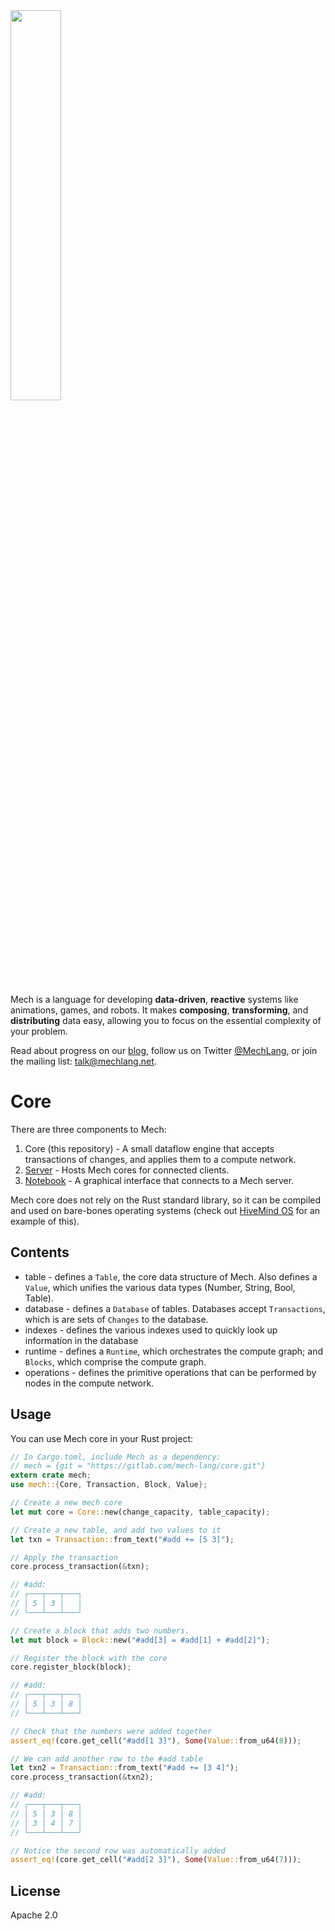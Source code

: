 <img width="40%" height="40%" src="https://mechlang.net/img/logo.png">

Mech is a language for developing **data-driven**, **reactive** systems like animations, games, and robots. It makes **composing**, **transforming**, and **distributing** data easy, allowing you to focus on the essential complexity of your problem. 

Read about progress on our [blog](https://mechlang.net/blog/), follow us on Twitter [@MechLang](https://twitter.com/MechLang), or join the mailing list: [talk@mechlang.net](https://mechlang.net/page/community/).

# Core

There are three components to Mech:

1. Core (this repository) - A small dataflow engine that accepts transactions of changes, and applies them to a compute network.  
2. [Server](https://gitlab.com/mech-lang/server) - Hosts Mech cores for connected clients. 
3. [Notebook](https://gitlab.com/mech-lang/notebook) - A graphical interface that connects to a Mech server.

Mech core does not rely on the Rust standard library, so it can be compiled and used on bare-bones operating systems (check out [HiveMind OS](https://gitlab.com/cmontella/hivemind) for an example of this).

## Contents

- table - defines a `Table`, the core data structure of Mech. Also defines a `Value`, which unifies the various data types (Number, String, Bool, Table).
- database - defines a `Database` of tables. Databases accept `Transactions`, which is are sets of `Changes` to the database.
- indexes - defines the various indexes used to quickly look up information in the database
- runtime - defines a `Runtime`, which orchestrates the compute graph; and `Blocks`, which comprise the compute graph.
- operations - defines the primitive operations that can be performed by nodes in the compute network.

## Usage

You can use Mech core in your Rust project:

```rust
// In Cargo.toml, include Mech as a dependency:
// mech = {git = "https://gitlab.com/mech-lang/core.git"}
extern crate mech;
use mech::{Core, Transaction, Block, Value};

// Create a new mech core
let mut core = Core::new(change_capacity, table_capacity);

// Create a new table, and add two values to it
let txn = Transaction::from_text("#add += [5 3]");

// Apply the transaction
core.process_transaction(&txn);

// #add:
// ┌───┬───┬───┐
// │ 5 │ 3 │   │
// └───┴───┴───┘

// Create a block that adds two numbers.
let mut block = Block::new("#add[3] = #add[1] + #add[2]");

// Register the block with the core
core.register_block(block);

// #add:
// ┌───┬───┬───┐
// │ 5 │ 3 │ 8 │
// └───┴───┴───┘

// Check that the numbers were added together
assert_eq!(core.get_cell("#add[1 3]"), Some(Value::from_u64(8)));

// We can add another row to the #add table
let txn2 = Transaction::from_text("#add += [3 4]");
core.process_transaction(&txn2);

// #add:
// ┌───┬───┬───┐
// │ 5 │ 3 │ 8 │
// │ 3 │ 4 │ 7 │
// └───┴───┴───┘

// Notice the second row was automatically added
assert_eq!(core.get_cell("#add[2 3]"), Some(Value::from_u64(7)));
```

## License

Apache 2.0